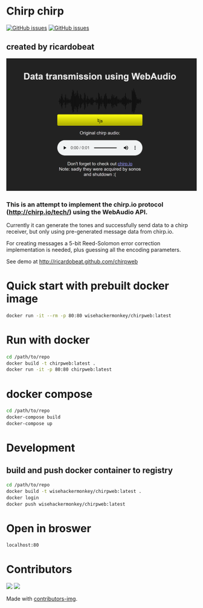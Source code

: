 Chirp chirp
===========
[![GitHub issues](https://img.shields.io/github/contributors/ricardobeat/chirpweb?style=for-the-badge)](https://github.com/ricardobeat/chirpweb/contributors)
[![GitHub issues](https://img.shields.io/github/issues/ricardobeat/chirpweb?style=for-the-badge)](https://github.com/ricardobeat/chirpweb/issues)

## created by ricardobeat
![](2021-01-30-20-15-42.png)
### This is an attempt to implement the chirp.io protocol (http://chirp.io/tech/) using the WebAudio API.

Currently it can generate the tones and successfully send data to a chirp receiver,
but only using pre-generated message data from chirp.io.

For creating messages a 5-bit Reed-Solomon error correction implementation is needed,
plus guessing all the encoding parameters.

See demo at http://ricardobeat.github.com/chirpweb

# Quick start with prebuilt docker image
```bash
docker run -it --rm -p 80:80 wisehackermonkey/chirpweb:latest
```

# Run with docker
```bash
cd /path/to/repo
docker build -t chirpweb:latest .
docker run -it -p 80:80 chirpweb:latest
```

# docker compose
```bash
cd /path/to/repo
docker-compose build
docker-compose up
```

# Development
## build and push docker container to registry
```bash
cd /path/to/repo
docker build -t wisehackermonkey/chirpweb:latest .
docker login
docker push wisehackermonkey/chirpweb:latest
```
# Open in broswer
```bash
localhost:80
```

# Contributors
[![](https://opencollective.com/chirpweb/contributors.svg?width=890&button=false)](https://github.com/ricardobeat/chirpweb/graphs/contributors)
[![](https://contrib.rocks/image?repo=ricardobeat/chirpweb)](https://github.com/ricardobeat/chirpweb/graphs/contributors)

Made with [contributors-img](https://contrib.rocks).
